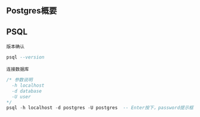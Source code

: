 ## Postgres概要

## PSQL
`版本确认`
```sql
psql --version
```

`连接数据库`
```sql
/* 参数说明
  -h localhost
  -d database
  -U user
*/
psql -h localhost -d postgres -U postgres  -- Enter按下，password提示框
```

